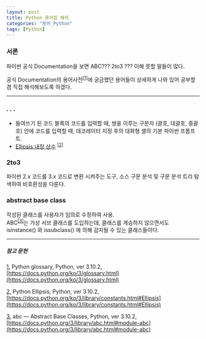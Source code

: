 ```yaml
---
layout: post
title: Python 용어집 해석
categories: "용어_Python"
tags: [Python]
---
```


### 서론

파이썬 공식 Documentation을 보면 ABC??? 2to3 ??? 이해 못할 말들이 많다.

공식 Documentation의 용어사전<sup><a href="#footnote_1_1" name="footnote_1_2">[1]</a></sup>에 궁금했던 용어들이 상세하게 나와 있어 공부할 겸 직접 해석해보도록 하겠다.

---

### . . . 


* 들여쓰기 된 코드 블록의 코드를 입력할 때, 쌍을 이루는 구분자 (괄호, 대괄호, 중괄호) 안에 코드를 입력할 때, 데코레이터 지정 후의 대화형 셸의 기본 파이썬 프롬프트.
* [Ellipsis 내장 상수](https://maizer2.github.io/용어_python/2022/02/14/Python-Ellipsis.html) <sup><a href="#footnote_2_1" name="footnote_2_2">[2]</a></sup>

### 2to3

파이썬 2.x 코드를 3.x 코드로 변환 시켜주는 도구, 소스 구문 분석 및 구문 분석 트리 탐색하여 비호환성을 다룬다.

### abstract base class

작성된 클래스를 사용자가 임의로 수정하여 사용.  
ABC<sup><a href="#footnote_3_1" name="footnote_3_2">[3]</a></sup>는 가상 서브 클래스를 도입하는데, 클래스를 계승하지 않으면서도 isinstance() 와 issubclass() 에 의해 감지될 수 있는 클래스들이다.

---

##### 참고 문헌

<a href="#footnote_1_2" name="footnote_1_1">1.</a> Python glossary, Python, ver 3.10.2, [https://docs.python.org/ko/3/glossary.html](https://docs.python.org/ko/3/glossary.html)

<a href="#footnote_2_2" name="footnote_2_1">2.</a> Python Ellipsis, Python, ver 3.10.2,[https://docs.python.org/ko/3/library/constants.html#Ellipsis](https://docs.python.org/ko/3/library/constants.html#Ellipsis)

<a href="#footnote_3_2" name="footnote_3_1">3.</a> abc — Abstract Base Classes, Python, ver 3.10.2,[https://docs.python.org/3/library/abc.html#module-abc](https://docs.python.org/3/library/abc.html#module-abc)
